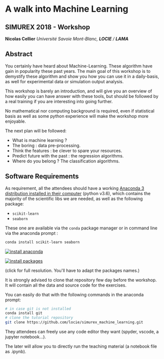 # A walk into Machine Learning

## SIMUREX 2018 - Workshop

**Nicolas Cellier** *Université Savoie Mont-Blanc, **LOCIE** / **LAMA***

## Abstract

You certainly have heard about Machine-Learning. These algorithm have gain in popularity these past years. The main goal of this workshop is to demystify these algorithm and show you how you can use it in a daily-basis, as well for experimental data or simulation output analysis.

This workshop is barely an introduction, and will give you an overview of how easily you can have answer with these tools, but should be followed by a real training if you are interesting into going further.

No mathematical nor computing background is required, even if statistical basis as well as some python experience will make the workshop more enjoyable.

The next plan will be followed:

- What is machine learning ?
- The boring : data pre-processing.
- Think the features : be clever to spare your resources.
- Predict future with the past : the regression algorithms.
- Where do you belong ? The classification algorithms.

## Software Requirements

As requirement, all the attendees should have a working [Anaconda 3 distribution installed in their computer](https://www.anaconda.com/download/) (python v3.6), which contains the majority of the scientific libs we are needed, as well as the following package:

- `scikit-learn`
- `seaborn`

These one are available via the `conda` package manager or in command line via the anaconda prompt :

```bash
conda install scikit-learn seaborn
```

[![install anaconda](https://github.com/locie/simurex2018_workshop/blob/master/screncasts/install_anaconda.gif)](https://raw.githubusercontent.com/locie/simurex2018_workshop/master/screncasts/install_anaconda.mp4)

[![install packages](https://github.com/locie/simurex2018_workshop/blob/master/screncasts/install_package.gif)](https://raw.githubusercontent.com/locie/simurex2018_workshop/master/screncasts/install_package.mp4)

(click for full resolution. You'll have to adapt the packages names.)

It is strongly advised to clone that repository few day before the workshop. It will contain all the data and source code for the exercises.

You can easily do that with the following commands in the anaconda prompt:

```bash
# in case git is not installed
conda install git
# clone the tutorial repository
git clone https://github.com/locie/simurex_machine_learning.git
```

They attendees can freely use any code editor they want (spyder, vscode, a jupyter notebook...).

The later will allow you to directly run the teaching material (a notebook file as .ipynb).